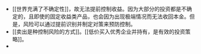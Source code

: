 - [[世界充满了不确定性]]，故无法提前控制收益。因为大部分的投资都是不确定的，且即使的固定收益类产品，也会因为出现极端情况而无法收回本金。但是，风险可以通过提前识别并制定对策来预防控制。
- [[卖出是种控制风险的方式]]。[[低价买入优秀企业并持有，是有效的投资策略]]。
-